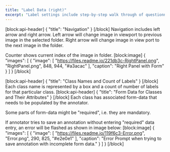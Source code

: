 ```yaml
---
title: "Label Data (right)"
excerpt: "Label settings include step-by-step walk through of questionnaire that annotator needs to answer for each label created."
---
```

[block:api-header]
{
  "title": "Navigation"
}
[/block]
Navigation includes left arrow and right arrow. Left arrow will change image in viewport to previous image in the selected folder. Right arrow will change image in view port  to the next image in the folder. 

Counter shows current index of the image in folder.
[block:image]
{
  "images": [
    {
      "image": [
        "https://files.readme.io/221db3c-RightPanel.png",
        "RightPanel.png",
        848,
        944,
        "#a3acac"
      ],
      "caption": "Right Panel with Form"
    }
  ]
}
[/block]

[block:api-header]
{
  "title": "Class Names and Count of Labels"
}
[/block]
Each class name is represented by a box and a count of number of labels for that particular class.
[block:api-header]
{
  "title": "Form Data for Classes and Their Attributes"
}
[/block]
Each class has associated form-data that needs to be populated by the annotator.

Some parts of form-data might be "required", i.e. they are mandatory.

If annotator tries to save an annotation without entering "required" data entry, an error will be flashed as shown in image below:
[block:image]
{
  "images": [
    {
      "image": [
        "https://files.readme.io/119f6c3-Error.png",
        "Error.png",
        290,
        825,
        "#e2e0e1"
      ],
      "caption": "Error Prompt when trying to save annotation with incomplete form data."
    }
  ]
}
[/block]